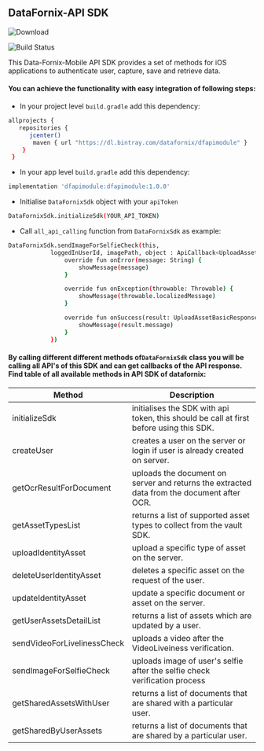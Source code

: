 
## DataFornix-API SDK
![Download](https://api.bintray.com/packages/datafornix/dfapimodule/dfapimodule/images/download.svg)

![Build Status](https://travis-ci.org/joemccann/dillinger.svg?branch=master)


This Data-Fornix-Mobile API SDK provides a set of methods for iOS applications to authenticate user, capture, save and retrieve data.

#### You can achieve the functionality with easy integration of following steps:
- In your project level `build.gradle` add this dependency:
```sh 
allprojects {
   repositories {
      jcenter()
       maven { url "https://dl.bintray.com/datafornix/dfapimodule" }
    }
 } 
```
- In your app level `build.gradle` add this dependency:
```sh
implementation 'dfapimodule:dfapimodule:1.0.0'
```
- Initialise `DataFornixSdk` object with your `apiToken`
```sh
DataFornixSdk.initializeSdk(YOUR_API_TOKEN)
```
- Call `all_api_calling` function from `DataFornixSdk` as example:
```sh
DataFornixSdk.sendImageForSelfieCheck(this,
            loggedInUserId, imagePath, object : ApiCallback<UploadAssetBasicResponse> {
                override fun onError(message: String) {
                    showMessage(message)
                }

                override fun onException(throwable: Throwable) {
                    showMessage(throwable.localizedMessage)
                }

                override fun onSuccess(result: UploadAssetBasicResponse) {
                    showMessage(result.message)
                }
            })
```

#### By calling different different methods of`DataFornixSdk` class you will be calling all API's of this SDK and can get callbacks of the API response. Find table of all available methods in API SDK of datafornix:

| Method | Description | 
|--|--|
| initializeSdk | initialises the SDK with api token, this should be call at first before using this SDK. |
| createUser | creates a user on the server or login if user is already created on server. |
| getOcrResultForDocument | uploads the document on server and returns the extracted data from the document after OCR. |
| getAssetTypesList | returns a list of supported asset types to collect from the vault SDK. |
| uploadIdentityAsset | upload a specific type of asset on the server. |
| deleteUserIdentityAsset | deletes a specific asset on the request of the user. |
| updateIdentityAsset | update a specific document or asset on the server. |
| getUserAssetsDetailList | returns a list of assets which are updated by a user. |
| sendVideoForLivelinessCheck | uploads a video after the VideoLiveiness verification. |
| sendImageForSelfieCheck | uploads image of user's selfie after the selfie check verification process |
| getSharedAssetsWithUser | returns a list of documents that are shared with a particular user. |
| getSharedByUserAssets | returns a list of documents that are shared by a particular user. |
